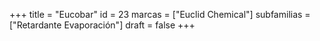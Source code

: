 +++
title = "Eucobar"
id = 23
marcas = ["Euclid Chemical"]
subfamilias = ["Retardante Evaporación"]
draft = false
+++

<!--more-->